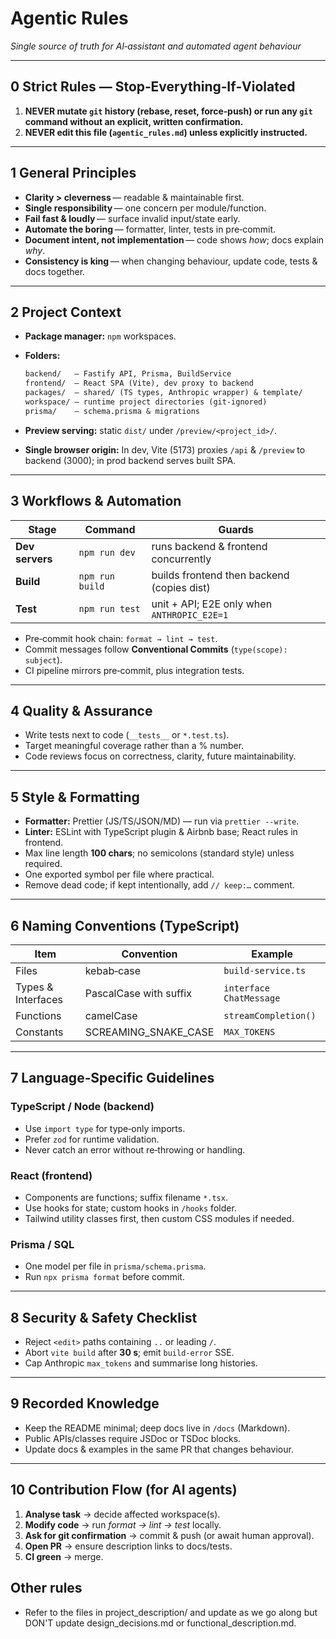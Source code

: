 # Agentic Rules

*Single source of truth for AI‑assistant and automated agent behaviour*

---

## 0 Strict Rules — Stop‑Everything‐If‑Violated

1. **NEVER mutate `git` history (rebase, reset, force‑push) or run any `git` command without an explicit, written confirmation.**
2. **NEVER edit this file (`agentic_rules.md`) unless explicitly instructed.**

---

## 1 General Principles

* **Clarity > cleverness** — readable & maintainable first.
* **Single responsibility** — one concern per module/function.
* **Fail fast & loudly** — surface invalid input/state early.
* **Automate the boring** — formatter, linter, tests in pre‑commit.
* **Document intent, not implementation** — code shows *how*; docs explain *why*.
* **Consistency is king** — when changing behaviour, update code, tests & docs together.

---

## 2 Project Context

* **Package manager:** `npm` workspaces.
* **Folders:**

  ```txt
  backend/   – Fastify API, Prisma, BuildService
  frontend/  – React SPA (Vite), dev proxy to backend
  packages/  – shared/ (TS types, Anthropic wrapper) & template/
  workspace/ – runtime project directories (git‑ignored)
  prisma/    – schema.prisma & migrations
  ```
* **Preview serving:** static `dist/` under `/preview/<project_id>/`.
* **Single browser origin:** In dev, Vite (5173) proxies `/api` & `/preview` to backend (3000); in prod backend serves built SPA.

---

## 3 Workflows & Automation

| Stage           | Command         | Guards                                      |
| --------------- | --------------- | ------------------------------------------- |
| **Dev servers** | `npm run dev`   | runs backend & frontend concurrently        |
| **Build**       | `npm run build` | builds frontend then backend (copies dist)  |
| **Test**        | `npm run test`  | unit + API; E2E only when `ANTHROPIC_E2E=1` |

* Pre‑commit hook chain: `format → lint → test`.
* Commit messages follow **Conventional Commits** (`type(scope): subject`).
* CI pipeline mirrors pre‑commit, plus integration tests.

---

## 4 Quality & Assurance

* Write tests next to code (`__tests__` or `*.test.ts`).
* Target meaningful coverage rather than a % number.
* Code reviews focus on correctness, clarity, future maintainability.

---

## 5 Style & Formatting

* **Formatter:** Prettier (JS/TS/JSON/MD) — run via `prettier --write`.
* **Linter:** ESLint with TypeScript plugin & Airbnb base; React rules in frontend.
* Max line length **100 chars**; no semicolons (standard style) unless required.
* One exported symbol per file where practical.
* Remove dead code; if kept intentionally, add `// keep:…` comment.

---

## 6 Naming Conventions (TypeScript)

| Item               | Convention             | Example                 |
| ------------------ | ---------------------- | ----------------------- |
| Files              | kebab‑case             | `build-service.ts`      |
| Types & Interfaces | PascalCase with suffix | `interface ChatMessage` |
| Functions          | camelCase              | `streamCompletion()`    |
| Constants          | SCREAMING\_SNAKE\_CASE | `MAX_TOKENS`            |

---

## 7 Language‑Specific Guidelines

### TypeScript / Node (backend)

* Use `import type` for type‑only imports.
* Prefer `zod` for runtime validation.
* Never catch an error without re‑throwing or handling.

### React (frontend)

* Components are functions; suffix filename `*.tsx`.
* Use hooks for state; custom hooks in `/hooks` folder.
* Tailwind utility classes first, then custom CSS modules if needed.

### Prisma / SQL

* One model per file in `prisma/schema.prisma`.
* Run `npx prisma format` before commit.

---

## 8 Security & Safety Checklist

* Reject `<edit>` paths containing `..` or leading `/`.
* Abort `vite build` after **30 s**; emit `build-error` SSE.
* Cap Anthropic `max_tokens` and summarise long histories.

---

## 9 Recorded Knowledge

* Keep the README minimal; deep docs live in `/docs` (Markdown).
* Public APIs/classes require JSDoc or TSDoc blocks.
* Update docs & examples in the same PR that changes behaviour.

---

## 10 Contribution Flow (for AI agents)

1. **Analyse task** → decide affected workspace(s).
2. **Modify code** → run *format → lint → test* locally.
3. **Ask for git confirmation** → commit & push (or await human approval).
4. **Open PR** → ensure description links to docs/tests.
5. **CI green** → merge.


## Other rules
- Refer to the files in project_description/ and update as we go along but DON'T update design_decisions.md or functional_description.md.
